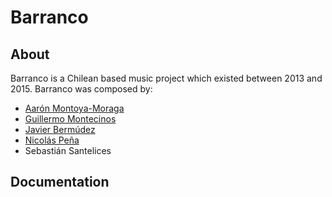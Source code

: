 # Barranco

## About
Barranco is a Chilean based music project which existed between 2013 and 2015.
Barranco was composed by:
* [Aarón Montoya-Moraga](http://montoyamoraga.io/)
* [Guillermo Montecinos](http://guillemontecinos.cl/)
* [Javier Bermúdez](https://cl.linkedin.com/in/javier-agustin-berm%C3%BAdez-r%C3%ADos-b42629a2)
* [Nicolás Peña](http://nicolaspe.com/)
* Sebastián Santelices

## Documentation
